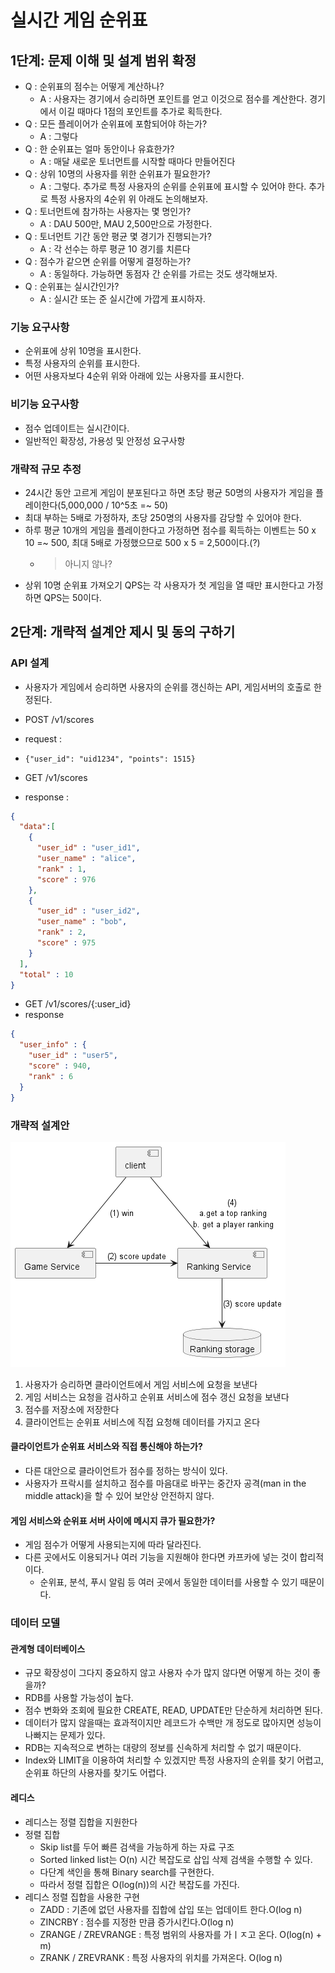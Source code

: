 # 실시간 게임 순위표
## 1단계: 문제 이해 및 설계 범위 확정
* Q : 순위표의 점수는 어떻게 계산하나?
  * A : 사용자는 경기에서 승리하면 포인트를 얻고 이것으로 점수를 계산한다. 경기에서 이길 때마다 1점의 포인트를 추가로 획득한다.
* Q : 모든 플레이어가 순위표에 포함되어야 하는가?
  * A : 그렇다
* Q : 한 순위표는 얼마 동안이나 유효한가?
  * A : 매달 새로운 토너먼트를 시작할 때마다 만들어진다
* Q : 상위 10명의 사용자를 위한 순위표가 필요한가?
  * A : 그렇다. 추가로 특정 사용자의 순위를 순위표에 표시할 수 있어야 한다. 추가로 특정 사용자의 4순위 위 아래도 논의해보자.
* Q : 토너먼트에 참가하는 사용자는 몇 명인가?
  * A : DAU 500만, MAU 2,500만으로 가정한다.
* Q : 토너먼트 기간 동안 평균 몇 경기가 진행되는가?
  * A : 각 선수는 하루 평균 10 경기를 치른다
* Q : 점수가 같으면 순위를 어떻게 결정하는가?
  * A : 동일하다. 가능하면 동점자 간 순위를 가르는 것도 생각해보자.
* Q : 순위표는 실시간인가?
  * A : 실시간 또는 준 실시간에 가깝게 표시하자.

### 기능 요구사항
* 순위표에 상위 10명을 표시한다.
* 특정 사용자의 순위를 표시한다.
* 어떤 사용자보다 4순위 위와 아래에 있는 사용자를 표시한다.

### 비기능 요구사항
* 점수 업데이트는 실시간이다.
* 일반적인 확장성, 가용성 및 안정성 요구사항

### 개략적 규모 추정
* 24시간 동안 고르게 게임이 분포된다고 하면 초당 평균 50명의 사용자가 게임을 플레이한다(5,000,000 / 10^5초 =~ 50)
* 최대 부하는 5배로 가정하자, 초당 250명의 사용자를 감당할 수 있어야 한다.
* 하루 평균 10개의 게임을 플레이한다고 가정하면 점수를 획득하는 이벤트는 50 x 10 =~ 500, 최대 5배로 가정했으므로 500 x 5 = 2,500이다.(?)
  * > 아니지 않나?
* 상위 10명 순위표 가져오기 QPS는 각 사용자가 첫 게임을 열 때만 표시한다고 가정하면 QPS는 50이다.

## 2단계: 개략적 설계안 제시 및 동의 구하기
### API 설계
* 사용자가 게임에서 승리하면 사용자의 순위를 갱신하는 API, 게임서버의 호출로 한정된다.

* POST /v1/scores
* request : 
* ```{"user_id": "uid1234", "points": 1515}```

* GET /v1/scores
* response :
```json
{
  "data":[
    {
      "user_id" : "user_id1",
      "user_name" : "alice",
      "rank" : 1,
      "score" : 976
    },
    {
      "user_id" : "user_id2",
      "user_name" : "bob",
      "rank" : 2,
      "score" : 975
    }
  ],
  "total" : 10
}
```

* GET /v1/scores/{:user_id}
* response
```json
{
  "user_info" : {
    "user_id" : "user5",
    "score" : 940,
    "rank" : 6
  }
}
```

### 개략적 설계안
![img.png](img.png)

1. 사용자가 승리하면 클라이언트에서 게임 서비스에 요청을 보낸다
2. 게임 서비스는 요청을 검사하고 순위표 서비스에 점수 갱신 요청을 보낸다
3. 점수를 저장소에 저장한다
4. 클라이언트는 순위표 서비스에 직접 요청해 데이터를 가지고 온다

#### 클라이언트가 순위표 서비스와 직접 통신해야 하는가?
* 다른 대안으로 클라이언트가 점수를 정하는 방식이 있다.
* 사용자가 프락시를 설치하고 점수를 마음대로 바꾸는 중간자 공격(man in the middle attack)을 할 수 있어 보안상 안전하지 않다.

#### 게임 서비스와 순위표 서버 사이에 메시지 큐가 필요한가?
* 게임 점수가 어떻게 사용되는지에 따라 달라진다.
* 다른 곳에서도 이용되거나 여러 기능을 지원해야 한다면 카프카에 넣는 것이 합리적이다.
  * 순위표, 분석, 푸시 알림 등 여러 곳에서 동일한 데이터를 사용할 수 있기 때문이다.

### 데이터 모델
#### 관계형 데이터베이스
* 규모 확장성이 그다지 중요하지 않고 사용자 수가 많지 않다면 어떻게 하는 것이 좋을까?
* RDB를 사용할 가능성이 높다.
* 점수 변화와 조회에 필요한 CREATE, READ, UPDATE만 단순하게 처리하면 된다.
* 데이터가 많지 않을때는 효과적이지만 레코드가 수백만 개 정도로 많아지면 성능이 나빠지는 문제가 있다.
* RDB는 지속적으로 변하는 대량의 정보를 신속하게 처리할 수 없기 때문이다.
* Index와 LIMIT을 이용하여 처리할 수 있겠지만 특정 사용자의 순위를 찾기 어렵고, 순위표 하단의 사용자를 찾기도 어렵다.

#### 레디스
* 레디스는 정렬 집합을 지원한다
* 정렬 집합
  * Skip list를 두어 빠른 검색을 가능하게 하는 자료 구조
  * Sorted linked list는 O(n) 시간 복잡도로 삽입 삭제 검색을 수행할 수 있다.
  * 다단계 색인을 통해 Binary search를 구현한다.
  * 따라서 정렬 집합은 O(log(n))의 시간 복잡도를 가진다.
* 레디스 정렬 집합을 사용한 구현
  * ZADD : 기존에 없던 사용자를 집합에 삽입 또는 업데이트 한다.O(log n)
  * ZINCRBY : 점수를 지정한 만큼 증가시킨다.O(log n)
  * ZRANGE / ZREVRANGE : 특정 범위의 사용자를 가ㅣㅈ고 온다. O(log(n) + m)
  * ZRANK / ZREVRANK : 특정 사용자의 위치를 가져온다. O(log n)